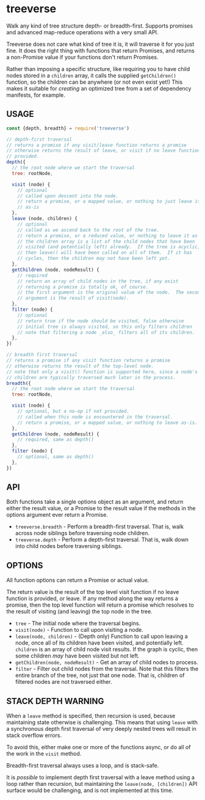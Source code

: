 # treeverse

Walk any kind of tree structure depth- or breadth-first. Supports promises and advanced map-reduce operations with a
very small API.

Treeverse does not care what kind of tree it is, it will traverse it for you just fine. It does the right thing with
functions that return Promises, and returns a non-Promise value if your functions don't return Promises.

Rather than imposing a specific structure, like requiring you to have child nodes stored in a `children` array, it calls
the supplied `getChildren()`
function, so the children can be anywhere (or not even exist yet!)  This makes it suitable for _creating_ an optimized
tree from a set of dependency manifests, for example.

## USAGE

```js
const {depth, breadth} = require('treeverse')

// depth-first traversal
// returns a promise if any visit/leave function returns a promise
// otherwise returns the result of leave, or visit if no leave function
// provided.
depth({
  // the root node where we start the traversal
  tree: rootNode,

  visit (node) {
    // optional
    // called upon descent into the node.
    // return a promise, or a mapped value, or nothing to just leave it
    // as-is
  },
  leave (node, children) {
    // optional
    // called as we ascend back to the root of the tree.
    // return a promise, or a reduced value, or nothing to leave it as is
    // the children array is a list of the child nodes that have been
    // visited (and potentially left) already.  If the tree is acyclic,
    // then leave() will have been called on all of them.  If it has
    // cycles, then the children may not have been left yet.
  },
  getChildren (node, nodeResult) {
    // required
    // return an array of child nodes in the tree, if any exist
    // returning a promise is totally ok, of course.
    // the first argument is the original value of the node.  The second
    // argument is the result of visit(node).
  },
  filter (node) {
    // optional
    // return true if the node should be visited, false otherwise
    // initial tree is always visited, so this only filters children
    // note that filtering a node _also_ filters all of its children.
  },
})

// breadth first traversal
// returns a promise if any visit function returns a promise
// otherwise returns the result of the top-level node.
// note that only a visit() function is supported here, since a node's
// children are typically traversed much later in the process.
breadth({
  // the root node where we start the traversal
  tree: rootNode,

  visit (node) {
    // optional, but a no-op if not provided.
    // called when this node is encountered in the traversal.
    // return a promise, or a mapped value, or nothing to leave as-is.
  },
  getChildren (node, nodeResult) {
    // required, same as depth()
  },
  filter (node) {
    // optional, same as depth()
  },
})
```

## API

Both functions take a single options object as an argument, and return either the result value, or a Promise to the
result value if the methods in the options argument ever return a Promise.

* `treeverse.breadth` - Perform a breadth-first traversal. That is, walk across node siblings before traversing node
  children.
* `treeverse.depth` - Perform a depth-first traversal. That is, walk down into child nodes before traversing siblings.

## OPTIONS

All function options can return a Promise or actual value.

The return value is the result of the top level visit function if no leave function is provided, or leave. If any method
along the way returns a promise, then the top level function will return a promise which resolves to the result of
visiting (and leaving) the top node in the tree.

* `tree` - The initial node where the traversal begins.
* `visit(node)` - Function to call upon visiting a node.
* `leave(node, children)` - (Depth only) Function to call upon leaving a node, once all of its children have been
  visited, and potentially left.
  `children` is an array of child node visit results. If the graph is cyclic, then some children _may_ have been visited
  but not left.
* `getChildren(node, nodeResult)` - Get an array of child nodes to process.
* `filter` - Filter out child nodes from the traversal. Note that this filters the entire branch of the tree, not just
  that one node. That is, children of filtered nodes are not traversed either.

## STACK DEPTH WARNING

When a `leave` method is specified, then recursion is used, because maintaining state otherwise is challenging. This
means that using `leave`
with a synchronous depth first traversal of very deeply nested trees will result in stack overflow errors.

To avoid this, either make one or more of the functions async, or do all of the work in the `visit` method.

Breadth-first traversal always uses a loop, and is stack-safe.

It is _possible_ to implement depth first traversal with a leave method using a loop rather than recursion, but
maintaining the `leave(node,
[children])` API surface would be challenging, and is not implemented at this time.
